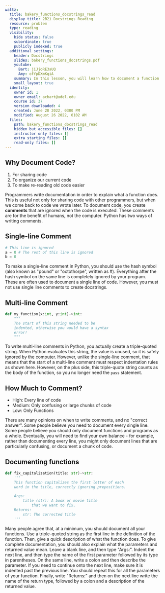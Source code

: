 ```yaml
---
waltz:
  title: bakery_functions_docstrings_read
  display title: 2B2) Docstrings Reading
  resource: problem
  type: reading
  visibility:
    hide status: false
    subordinate: true
    publicly indexed: true
  additional settings:
    header: Docstrings
    slides: bakery_functions_docstrings.pdf
    youtube:
      Bart: jiJjoRE3aUQ
      Amy: ofYpDXmKqiA
    summary: In this lesson, you will learn how to document a function.
    small_layout: true
  identity:
    owner id: 1
    owner email: acbart@udel.edu
    course id: 37
    version downloaded: 4
    created: June 28 2022, 0300 PM
    modified: August 26 2022, 0102 AM
  files:
    path: bakery_functions_docstrings_read
    hidden but accessible files: []
    instructor only files: []
    extra starting files: []
    read-only files: []
---
```

## Why Document Code?

1. For sharing code
2. To organize our current code
3. To make re-reading old code easier

Programmers write documentation in order to explain what a function does.
This is useful not only for sharing code with other programmers, but when we 
come back to code we wrote later.
To document code, you create **comments** that are ignored when the code is executed.
These comments are for the benefit of humans, not the computer.
Python has two ways of writing comments.

## Single-line Comment

```python single-line-comment
# This line is ignored
a = 0 # The rest of this line is ignored
b = 0
```

To make a single-line comment in Python, you should use the hash symbol (also known as "pound" or "octothorpe", written as #).
Everything after the hash symbol on the same line is completely ignored by your program.
These are often used to document a single line of code.
However, you must not use single line comments to create docstrings.

## Multi-line Comment

```python example-docstring
def my_function(x:int, y:int)->int:
    """
    The start of this string needed to be
    indented, otherwise you would have a syntax
    error!
    """
```

To write multi-line comments in Python, you actually create a triple-quoted string. 
When Python evaluates this string, the value is unused, so it is safely ignored by the computer.
However, unlike the single-line comment, that means that the start of a 
multi-line comment must respect indentation rules as shown here.
However, on the plus side, this triple-quote string counts as the body of the function, so you no longer need the `pass` statement.

## How Much to Comment?

* High: Every line of code
* Medium: Only confusing or large chunks of code
* Low: Only Functions

There are many opinions on when to write comments, and no "correct answer".
Some people believe you need to document every single line.
Some people believe you should only document functions and programs as a whole.
Eventually, you will need to find your own balance - for example, rather than 
documenting every line, you might only document lines that are particularly 
confusing, or document a chunk of code.

## Documenting functions

```python full-docstring
def fix_capitalization(title: str)->str:
    '''
    This function capitalizes the first letter of each
    word in the title, correctly ignoring prepositions.
    
    Args:
        title (str): A book or movie title
            that we want to fix.
    Returns:
        str: The corrected title
    '''
```

Many people agree that, at a minimum, you should document all your functions.
Use a triple-quoted string as the first line in the definition of the function.
Then, give a quick description of what the function does.
To give complete documentation, you should also explain what the parameters
and returned value mean.
Leave a blank line, and then type "Args:".
Indent the next line, and then type the name of the first parameter followed by its type in parentheses. On the same line, write a colon and then describe the parameter. If you need to continue onto the next line, make sure it is indented past the previous line.
You should repeat this for all the parameters of your function.
Finally, write "Returns:" and then on the next line write the name of the 
return type, followed by a colon and a description of the returned value.

